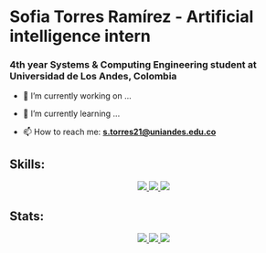 # Sofia Torres Ramírez - Artificial intelligence intern
### 4th year Systems & Computing Engineering student at Universidad de Los Andes, Colombia

- 🔭 I’m currently working on ...
- 🌱 I’m currently learning ...

- 📫 How to reach me: **s.torres21@uniandes.edu.co**

## Skills:

<p align="center">
  <a href="https://skillicons.dev">
    <img src="https://skillicons.dev/icons?i=py,pytorch,sklearn,tensorflow,java,ts,js,latex,html,css,gcp&perline=14" />
    <img src="https://skillicons.dev/icons?i=postgres,mongodb,mysql,nestjs,nodejs,postman,cypress,django,react,angular&perline=16" />
    <img src="https://skillicons.dev/icons?i=vscode,notion,azure,github&perline=14" />
  </a>
</p>

## Stats:

<div align="center">
  <a href="https://github-readme-stats.vercel.app">
    <img src="https://github-readme-stats.vercel.app/api?username=storres21&theme=transparent&show_icons=true&hide_border=true&rank_icon=github"/>
  </a>
  <a href="https://github-readme-stats.vercel.app">
    <img src="https://github-readme-stats.vercel.app/api/top-langs/?username=storres21&theme=transparent&layout=donut&size_weight=0.5&count_weight=0.5&hide_border=true"/>
  </a>
  <a href="https://git.io/streak-stats">
    <img src="https://streak-stats.demolab.com?user=storres21&theme=transparent&hide_border=true"/>
  </a>
</div>
